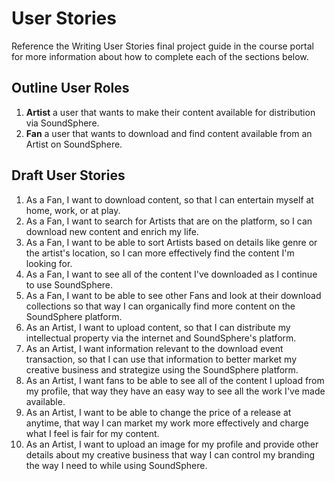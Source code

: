 # User Stories

Reference the Writing User Stories final project guide in the course portal for more information about how to complete each of the sections below.

## Outline User Roles

1. **Artist** a user that wants to make their content available for distribution via SoundSphere.
2. **Fan** a user that wants to download and find content available from an Artist on SoundSphere.

## Draft User Stories

1. As a Fan, I want to download content, so that I can entertain myself at home, work, or at play.
2. As a Fan, I want to search for Artists that are on the platform, so I can download new content and enrich my life.
3. As a Fan, I want to be able to sort Artists based on details like genre or the artist's location, so I can more effectively find the content I'm looking for.
4. As a Fan, I want to see all of the content I've downloaded as I continue to use SoundSphere.
5. As a Fan, I want to be able to see other Fans and look at their download collections so that way I
   can organically find more content on the SoundSphere platform.
6. As an Artist, I want to upload content, so that I can distribute my intellectual property via the internet and SoundSphere's platform.
7. As an Artist, I want information relevant to the download event transaction, so that I can use that information to better market my creative business and strategize using the SoundSphere platform.
8. As an Artist, I want fans to be able to see all of the content I upload from my profile, that way they have an easy way to see all the work I've made available.
9. As an Artist, I want to be able to change the price of a release at anytime, that way I can market my work more effectively and charge what I feel is fair for my content.
10. As an Artist, I want to upload an image for my profile and provide other details about my creative business that way I can control my branding the way I need to while using SoundSphere.
